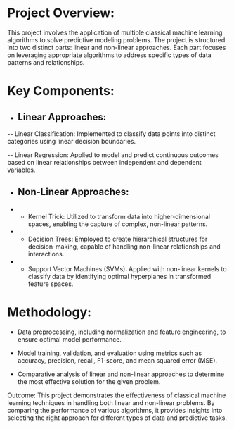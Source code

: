 # Project Overview:
This project involves the application of multiple classical machine learning algorithms to solve predictive modeling problems. The project is structured into two distinct parts: linear and non-linear approaches. Each part focuses on leveraging appropriate algorithms to address specific types of data patterns and relationships.

# Key Components:

- ## Linear Approaches:

-- Linear Classification: Implemented to classify data points into distinct categories using linear decision boundaries.

-- Linear Regression: Applied to model and predict continuous outcomes based on linear relationships between independent and dependent variables.

- ## Non-Linear Approaches:

- - Kernel Trick: Utilized to transform data into higher-dimensional spaces, enabling the capture of complex, non-linear patterns.

- - Decision Trees: Employed to create hierarchical structures for decision-making, capable of handling non-linear relationships and interactions.

- - Support Vector Machines (SVMs): Applied with non-linear kernels to classify data by identifying optimal hyperplanes in transformed feature spaces.

# Methodology:

- Data preprocessing, including normalization and feature engineering, to ensure optimal model performance.

- Model training, validation, and evaluation using metrics such as accuracy, precision, recall, F1-score, and mean squared error (MSE).

- Comparative analysis of linear and non-linear approaches to determine the most effective solution for the given problem.

Outcome:
This project demonstrates the effectiveness of classical machine learning techniques in handling both linear and non-linear problems. By comparing the performance of various algorithms, it provides insights into selecting the right approach for different types of data and predictive tasks.
